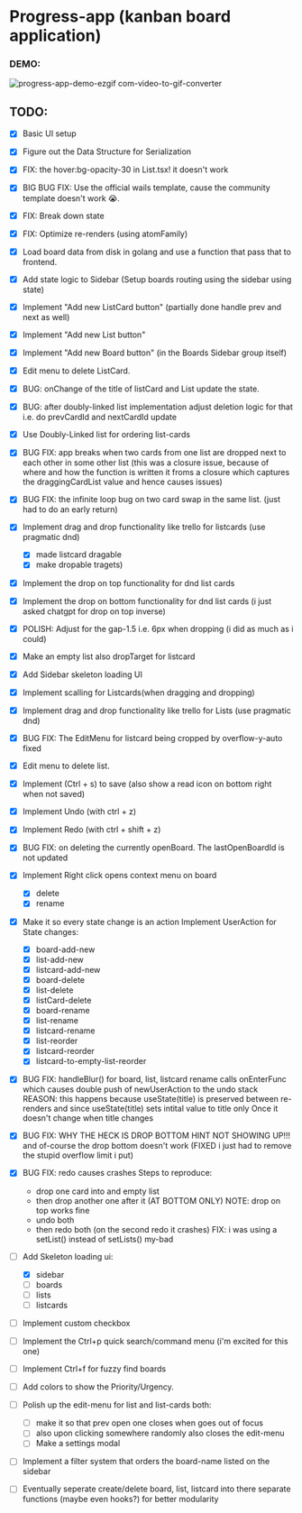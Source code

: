 # Progress-app (kanban board application)

### DEMO:

![progress-app-demo-ezgif com-video-to-gif-converter](https://github.com/user-attachments/assets/0ff33df3-0f4a-47fd-af4b-726583540896)

## TODO:

- [x] Basic UI setup
- [x] Figure out the Data Structure for Serialization
- [x] FIX: the hover:bg-opacity-30 in List.tsx! it doesn't work
- [x] BIG BUG FIX: Use the official wails template, cause the community template doesn't work 😭.
- [x] FIX: Break down state
- [x] FIX: Optimize re-renders (using atomFamily)
- [x] Load board data from disk in golang and use a function that pass that to frontend.
- [x] Add state logic to Sidebar (Setup boards routing using the sidebar using state)
- [x] Implement "Add new ListCard button" (partially done handle prev and next as well)
- [x] Implement "Add new List button"
- [x] Implement "Add new Board button" (in the Boards Sidebar group itself)
- [x] Edit menu to delete ListCard.
- [x] BUG: onChange of the title of listCard and List update the state.
- [x] BUG: after doubly-linked list implementation adjust deletion logic for that i.e. do prevCardId and nextCardId update
- [x] Use Doubly-Linked list for ordering list-cards
- [x] BUG FIX: app breaks when two cards from one list are dropped next to each other in some other list
      (this was a closure issue, because of where and how the function is written it froms a closure which
      captures the draggingCardList value and hence causes issues)
- [x] BUG FIX: the infinite loop bug on two card swap in the same list. (just had to do an early return)
- [x] Implement drag and drop functionality like trello for listcards (use pragmatic dnd)
  - [x] made listcard dragable
  - [x] make dropable tragets)
- [x] Implement the drop on top functionality for dnd list cards
- [x] Implement the drop on bottom functionality for dnd list cards (i just asked chatgpt for drop on top inverse)
- [x] POLISH: Adjust for the gap-1.5 i.e. 6px when dropping (i did as much as i could)
- [x] Make an empty list also dropTarget for listcard
- [x] Add Sidebar skeleton loading UI
- [x] Implement scalling for Listcards(when dragging and dropping)
- [x] Implement drag and drop functionality like trello for Lists (use pragmatic dnd)
- [x] BUG FIX: The EditMenu for listcard being cropped by overflow-y-auto fixed
- [x] Edit menu to delete list.
- [x] Implement (Ctrl + s) to save (also show a read icon on bottom right when not saved)
- [x] Implement Undo (with ctrl + z)
- [x] Implement Redo (with ctrl + shift + z)
- [x] BUG FIX: on deleting the currently openBoard. The lastOpenBoardId is not updated
- [x] Implement Right click opens context menu on board
  - [x] delete
  - [x] rename
- [x] Make it so every state change is an action Implement UserAction for State changes:
  - [x] board-add-new
  - [x] list-add-new
  - [x] listcard-add-new
  - [x] board-delete
  - [x] list-delete
  - [x] listCard-delete
  - [x] board-rename
  - [x] list-rename
  - [x] listcard-rename
  - [x] list-reorder
  - [x] listcard-reorder
  - [x] listcard-to-empty-list-reorder
- [x] BUG FIX: handleBlur() for board, list, listcard rename calls onEnterFunc which causes double push of newUserAction to the undo stack
      REASON: this happens because useState(title) is preserved between re-renders and
      since useState(title) sets intital value to title only Once it doesn't change when title changes
- [x] BUG FIX: WHY THE HECK IS DROP BOTTOM HINT NOT SHOWING UP!!! and of-course the drop bottom doesn't work (FIXED i just had to remove the stupid overflow limit i put)
- [x] BUG FIX: redo causes crashes
      Steps to reproduce:
  - drop one card into and empty list
  - then drop another one after it (AT BOTTOM ONLY) NOTE: drop on top works fine
  - undo both
  - then redo both (on the second redo it crashes)
    FIX: i was using a setList() instead of setLists() my-bad

- [ ] Add Skeleton loading ui:
  - [x] sidebar
  - [ ] boards
  - [ ] lists
  - [ ] listcards
- [ ] Implement custom checkbox
- [ ] Implement the Ctrl+p quick search/command menu (i'm excited for this one)
- [ ] Implement Ctrl+f for fuzzy find boards
- [ ] Add colors to show the Priority/Urgency.
- [ ] Polish up the edit-menu for list and list-cards both:
  - [ ] make it so that prev open one closes when goes out of focus
  - [ ] also upon clicking somewhere randomly also closes the edit-menu
  - [ ] Make a settings modal
- [ ] Implement a filter system that orders the board-name listed on the sidebar
- [ ] Eventually seperate create/delete board, list, listcard into there separate
      functions (maybe even hooks?) for better modularity
